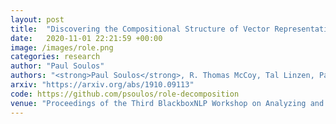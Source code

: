 ```yaml
---
layout: post
title:  "Discovering the Compositional Structure of Vector Representations with Role Learning Networks"
date:   2020-11-01 22:21:59 +00:00
image: /images/role.png
categories: research
author: "Paul Soulos"
authors: "<strong>Paul Soulos</strong>, R. Thomas McCoy, Tal Linzen, Paul Smolensky"
arxiv: "https://arxiv.org/abs/1910.09113"
code: https://github.com/psoulos/role-decomposition
venue: "Proceedings of the Third BlackboxNLP Workshop on Analyzing and Interpreting Neural Networks for NLP"
---
```

